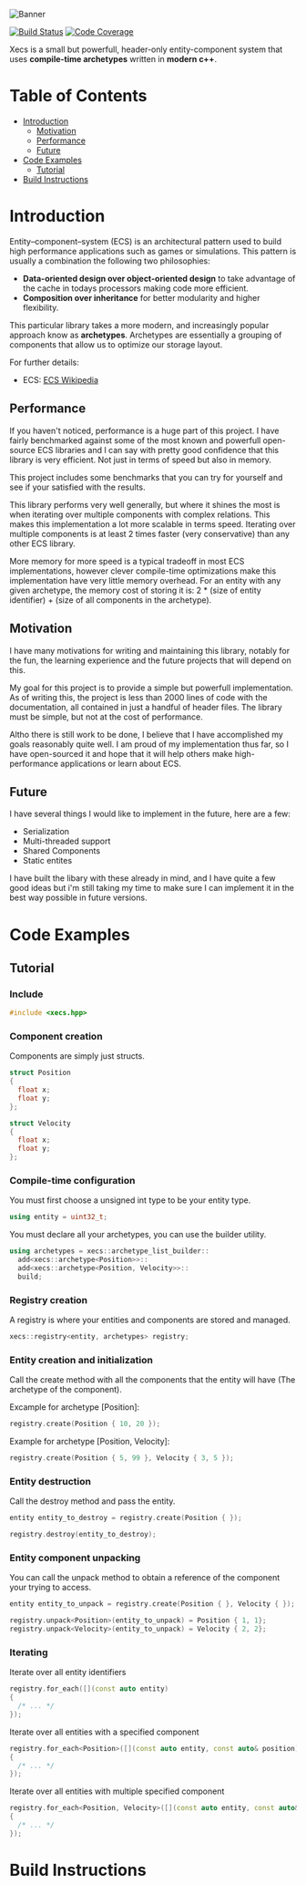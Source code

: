 ![Banner](https://user-images.githubusercontent.com/49959920/104272813-f2ff8d00-546b-11eb-8128-90c5ef943f14.png)

[![Build Status](https://github.com/MathieuDonofrio/xecs/workflows/build/badge.svg)](https://github.com/MathieuDonofrio/xecs/actions)
[![Code Coverage](https://codecov.io/gh/MathieuDonofrio/xecs/branch/master/graph/badge.svg?token=1KD29OJ244)](https://codecov.io/gh/MathieuDonofrio/xecs)

Xecs is a small but powerfull, header-only entity-component system that uses **compile-time archetypes** written in **modern c++**. 

# Table of Contents

* [Introduction](#introduction)
  * [Motivation](#implementation)
  * [Performance](#performance)
  * [Future](#future)
* [Code Examples](#code-examples)
  * [Tutorial](#tutorial)
* [Build Instructions](#build-instructions)

# Introduction

Entity–component–system (ECS) is an architectural pattern used to build high performance applications such as games or simulations. This pattern is usually a combination the following two philosophies:

* **Data-oriented design over object-oriented design** to take advantage of the cache in todays processors making code more efficient.
* **Composition over inheritance** for better modularity and higher flexibility.

This particular library takes a more modern, and increasingly popular approach know as **archetypes**. Archetypes are essentially a grouping of components that allow us to optimize our storage layout. 

For further details:

* ECS: [ECS Wikipedia](https://en.wikipedia.org/wiki/Entity_component_system)

## Performance

If you haven't noticed, performance is a huge part of this project. I have fairly benchmarked against some of the most known and powerfull open-source ECS libraries and I can say with pretty good confidence that this library is very efficient. Not just in terms of speed but also in memory. 

This project includes some benchmarks that you can try for yourself and see if your satisfied with the results.

This library performs very well generally, but where it shines the most is when iterating over multiple components with complex relations. This makes this implementation a lot more scalable in terms speed. Iterating over multiple components is at least 2 times faster (very conservative) than any other ECS library.

More memory for more speed is a typical tradeoff in most ECS implementations, however clever compile-time optimizations make this implementation have very little memory overhead. For an entity with any given archetype, the memory cost of storing it is: 2 * (size of entity identifier) + (size of all components in the archetype).

## Motivation

I have many motivations for writing and maintaining this library, notably for the fun, the learning experience and the future projects that will depend on this.

My goal for this project is to provide a simple but powerfull implementation. As of writing this, the project is less than 2000 lines of code with the documentation, all contained in just a handful of header files. The library must be simple, but not at the cost of performance.

Altho there is still work to be done, I believe that I have accomplished my goals reasonably quite well. I am proud of my implementation thus far, so I have open-sourced it and hope that it will help others make high-performance applications or learn about ECS.

## Future

I have several things I would like to implement in the future, here are a few:

* Serialization
* Multi-threaded support
* Shared Components
* Static entites

I have built the libary with these already in mind, and I have quite a few good ideas but i'm still taking my time to make sure I can implement it in the best way possible in future versions.

# Code Examples

## Tutorial

### Include

```cpp
#include <xecs.hpp>
```

### Component creation

Components are simply just structs.

```cpp
struct Position
{
  float x;
  float y;
};

struct Velocity
{
  float x;
  float y;
};

```

### Compile-time configuration

You must first choose a unsigned int type to be your entity type.

```cpp
using entity = uint32_t;
```

You must declare all your archetypes, you can use the builder utility.

```cpp
using archetypes = xecs::archetype_list_builder::
  add<xecs::archetype<Position>>::
  add<xecs::archetype<Position, Velocity>>::
  build;
```

### Registry creation

A registry is where your entities and components are stored and managed.

```cpp
xecs::registry<entity, archetypes> registry;
```

### Entity creation and initialization

Call the create method with all the components that the entity will have (The archetype of the component).

Excample for archetype [Position]:
```cpp
registry.create(Position { 10, 20 });
```

Example for archetype [Position, Velocity]:
```cpp
registry.create(Position { 5, 99 }, Velocity { 3, 5 });
```

### Entity destruction

Call the destroy method and pass the entity.

```cpp
entity entity_to_destroy = registry.create(Position { });

registry.destroy(entity_to_destroy);
```

### Entity component unpacking

You can call the unpack method to obtain a reference of the component your trying to access.

```cpp
entity entity_to_unpack = registry.create(Position { }, Velocity { });

registry.unpack<Position>(entity_to_unpack) = Position { 1, 1};
registry.unpack<Velocity>(entity_to_unpack) = Velocity { 2, 2};
```

### Iterating

Iterate over all entity identifiers

```cpp
registry.for_each([](const auto entity)
{
  /* ... */
});
```

Iterate over all entities with a specified component

```cpp
registry.for_each<Position>([](const auto entity, const auto& position)
{
  /* ... */
});
```

Iterate over all entities with multiple specified component

```cpp
registry.for_each<Position, Velocity>([](const auto entity, const auto& position, const auto& velocity)
{
  /* ... */
});
```

# Build Instructions


